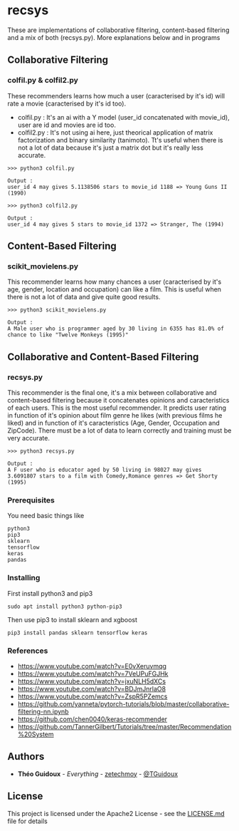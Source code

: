 # recsys

These are implementations of collaborative filtering, content-based filtering and a mix of both (recsys.py).
More explanations below and in programs

## Collaborative Filtering

### colfil.py & colfil2.py
These recommenders learns how much a user (caracterised by it's id) will rate a movie (caracterised by it's id too).

* colfil.py : It's an ai with a Y model (user_id concatenated with movie_id), user are id and movies are id too.
* colfil2.py : It's not using ai here, just theorical application of matrix factorization and binary similarity (tanimoto). Tt's useful when there is not a lot of data because it's just a matrix dot but it's really less accurate.

```
>>> python3 colfil.py

Output :
user_id 4 may gives 5.1138506 stars to movie_id 1188 => Young Guns II (1990)
```

```
>>> python3 colfil2.py

Output :
user_id 4 may gives 5 stars to movie_id 1372 => Stranger, The (1994)
```

## Content-Based Filtering

### scikit_movielens.py

This recommender learns how many chances a user (caracterised by it's age, gender, location and occupation) can like a film. This is useful when there is not a lot of data and give quite good results.

```
>>> python3 scikit_movielens.py

Output :
A Male user who is programmer aged by 30 living in 6355 has 81.0% of chance to like "Twelve Monkeys (1995)"
```

## Collaborative and Content-Based Filtering

### recsys.py
This recommender is the final one, it's a mix between collaborative and content-based filtering because it concatenates opinions and caracteristics of each users. This is the most useful recommender.
It predicts user rating in function of it's opinion about film genre he likes (with previous films he liked) and in function of it's caracteristics (Age, Gender, Occupation and ZipCode).
There must be a lot of data to learn correctly and training must be very accurate.

```
>>> python3 recsys.py

Output :
A F user who is educator aged by 50 living in 98027 may gives 3.6091807 stars to a film with Comedy,Romance genres => Get Shorty (1995)
```

### Prerequisites

You need basic things like

```
python3
pip3
sklearn
tensorflow
keras
pandas
```

### Installing

First install python3 and pip3

```
sudo apt install python3 python-pip3
```
Then use pip3 to install sklearn and xgboost

```
pip3 install pandas sklearn tensorflow keras
```

### References
* https://www.youtube.com/watch?v=E0vXeruvmqg
* https://www.youtube.com/watch?v=7VeUPuFGJHk
* https://www.youtube.com/watch?v=jxuNLH5dXCs
* https://www.youtube.com/watch?v=BDJmJnrlaO8
* https://www.youtube.com/watch?v=ZspR5PZemcs
* https://github.com/yanneta/pytorch-tutorials/blob/master/collaborative-filtering-nn.ipynb
* https://github.com/chen0040/keras-recommender
* https://github.com/TannerGilbert/Tutorials/tree/master/Recommendation%20System


## Authors

* **Théo Guidoux** - *Everything* - [zetechmoy](https://github.com/zetechmoy) - [@TGuidoux](https://twitter.com/TGuidoux)

## License

This project is licensed under the Apache2 License - see the [LICENSE.md](LICENSE.md) file for details

